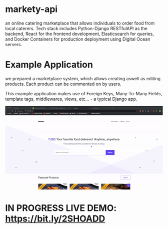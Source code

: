 # markety-api
 an online catering marketplace that allows individuals to order food from local caterers. Tech stack includes Python-Django RESTfulAPI as the backend, React for the frontend development, Elasticsearch for queries, and Docker Containers for production deployment using Digital Ocean servers. 

# Example Application

we prepared a marketplace system, which allows creating aswell as editing products.
Each product can be commented on by users.

This example application makes use of Foreign Keys, Many-To-Many Fields, template tags, middlewares, views, etc... - a typical Django app.


![Markety Catering Demo](demo-video.gif)





# IN PROGRESS LIVE DEMO: https://bit.ly/2SHOADD
